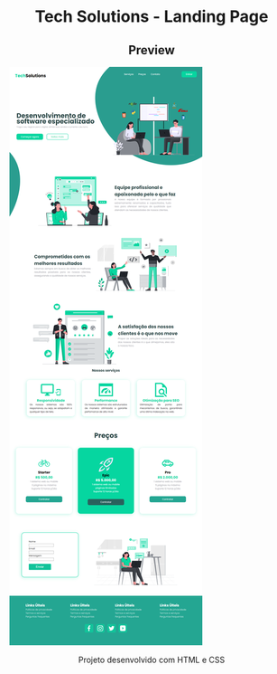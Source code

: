<h1 align="center">Tech Solutions - Landing Page</h1>

<h2 align="center">Preview</h1>

 <img src="images/preview.png"> 

 <p align="center">Projeto desenvolvido com HTML e CSS</p>
